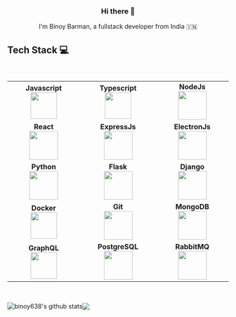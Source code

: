 <h3 align="center"> Hi there 👋</h3>

<p align="center">
I'm Binoy Barman, a fullstack developer from India 🇮🇳
</p>


## Tech Stack :computer:

<br>
<table>
<tbody>

<tr>
<td align="center" width="20%">
<span><b><center>Javascript</center></b></span> 
<img height=60px src="https://s3-eu-west-1.amazonaws.com/sdz-upload/prod/upload/js2.jpg"> 
</td>

<td align="center" width="20%">
<span><b><center>Typescript</center></b></span> 
<img height=60px src="https://upload.wikimedia.org/wikipedia/commons/4/4c/Typescript_logo_2020.svg"> 
</td>

<td align="center" width="20%">
<span><b><center>NodeJs</center></b></span> 
<img height=65px src="https://upload.wikimedia.org/wikipedia/commons/thumb/d/d9/Node.js_logo.svg/1200px-Node.js_logo.svg.png"> 
</td>

</tr>
<tr>
<td align="center" width="20%">
<span><b><center>React</center></b></span> 
<img height=65px src="https://upload.wikimedia.org/wikipedia/commons/thumb/a/a7/React-icon.svg/1200px-React-icon.svg.png"> 
</td>

<td align="center" width="20%">
<span><b><center>ExpressJs</center></b></span> 
<img height=65px src="https://miro.medium.com/max/1400/1*XP-mZOrIqX7OsFInN2ngRQ.png"> 
</td>

<td align="center" width="20%">
<span><b><center>ElectronJs</center></b></span> 
<img height=65px src="https://upload.wikimedia.org/wikipedia/commons/thumb/9/91/Electron_Software_Framework_Logo.svg/1200px-Electron_Software_Framework_Logo.svg.png"> 
</td>
</tr>

<tr>
<td align="center" width="20%">
<span><b><center>Python</center></b></span> 
<img height=65px src="https://www.python.org/static/community_logos/python-logo.png"> 
</td>

<td align="center" width="20%">
<span><b><center>Flask</center></b></span> 
<img height=65px src="https://www.pngitem.com/pimgs/m/159-1595977_flask-python-logo-hd-png-download.png"> 
</td>

<td align="center" width="20%">
<span><b><center>Django</center></b></span> 
<img height=65px src="https://www.djangoproject.com/m/img/logos/django-logo-negative.png"> 
</td>
</tr>

<tr>
<td align="center" width="20%">
<span><b><center>Docker</center></b></span> 
<img height=60px src="https://encrypted-tbn0.gstatic.com/images?q=tbn%3AANd9GcTApU_6Eg4oWx3NMhLifHmNEkxjeMxfd3oGUA&usqp=CAU"> 
</td>

<td align="center" width="20%">
<span><b><center>Git</center></b></span> 
<img height=65px src="https://git-scm.com/images/logos/downloads/Git-Logo-2Color.png"> 
</td>

<td align="center" width="20%">
<span><b><center>MongoDB</center></b></span> 
<img height=65px src="https://res.cloudinary.com/startup-grind/image/upload/c_fill,dpr_2,f_auto,g_center,q_auto:good/v1/gcs/platform-data-mongodb/events/mon.png"> 
</td>
</tr>

<tr>
<td align="center" width="20%">
<span><b><center>GraphQL</center></b></span> 
<img height=60px src="https://upload.wikimedia.org/wikipedia/commons/thumb/1/17/GraphQL_Logo.svg/2048px-GraphQL_Logo.svg.png"> 
</td>

<td align="center" width="20%">
<span><b><center>PostgreSQL</center></b></span> 
<img height=65px src="https://upload.wikimedia.org/wikipedia/commons/thumb/2/29/Postgresql_elephant.svg/640px-Postgresql_elephant.svg.png"> 
</td>

<td align="center" width="20%">
<span><b><center>RabbitMQ</center></b></span> 
<img height=65px src="https://cdn.freebiesupply.com/logos/large/2x/rabbitmq-logo-png-transparent.png"> 
</td>
</tr>
</tbody>
</table>
<br>

<span><img align="center" src="https://github-readme-stats.vercel.app/api?username=binoy638&show_icons=true&include_all_commits=true&theme=buefy&hide_border=true&count_private=true" alt="binoy638's github stats" /><img align="center" src="https://github-readme-stats.vercel.app/api/top-langs/?username=binoy638&langs_count=8&layout=compact&theme=buefy&hide_border=true" /></span>


